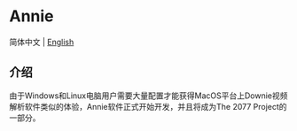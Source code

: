 # Annie
简体中文 | [English](https://github.com/thomaswcy/Annie/blob/main/README_EN.md)
## 介绍
由于Windows和Linux电脑用户需要大量配置才能获得MacOS平台上Downie视频解析软件类似的体验，Annie软件正式开始开发，并且将成为The 2077 Project的一部分。
